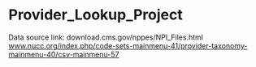 # Provider_Lookup_Project
Data source link:
download.cms.gov/nppes/NPI_Files.html
www.nucc.org/index.php/code-sets-mainmenu-41/provider-taxonomy-mainmenu-40/csv-mainmenu-57
